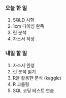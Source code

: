 ### 오늘 한 일
1. SQLD 시험
2. 1cm 다이빙 완독
3. 린 분석
4. 자소서 작성

### 내일 할 일
1. 자소서 완성
2. 린 분석 읽기
3. R을 활용한 분석 (kaggle)
4. R 크롤링
5. SQL 코딩 테스트 연습
